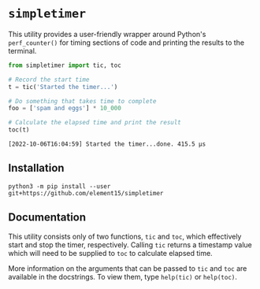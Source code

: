 # `simpletimer`

This utility provides a user-friendly wrapper around Python's `perf_counter()` for timing sections of code and printing the results to the terminal.

```Python
from simpletimer import tic, toc

# Record the start time
t = tic('Started the timer...')

# Do something that takes time to complete
foo = ['spam and eggs'] * 10_000

# Calculate the elapsed time and print the result
toc(t)
```

```
[2022-10-06T16:04:59] Started the timer...done. 415.5 µs
```

## Installation
```
python3 -m pip install --user git+https://github.com/element15/simpletimer
```

## Documentation

This utility consists only of two functions, `tic` and `toc`, which effectively start and stop the timer, respectively. Calling `tic` returns a timestamp value which will need to be supplied to `toc` to calculate elapsed time.

More information on the arguments that can be passed to `tic` and `toc` are available in the docstrings. To view them, type `help(tic)` or `help(toc)`.
